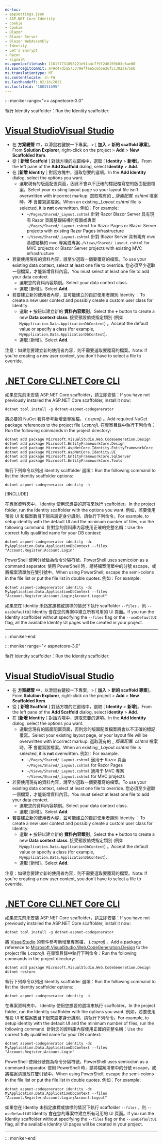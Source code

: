 ```yaml
---
no-loc:
- appsettings.json
- ASP.NET Core Identity
- cookie
- Cookie
- Blazor
- Blazor Server
- Blazor WebAssembly
- Identity
- Let's Encrypt
- Razor
- SignalR
ms.openlocfilehash: 1161f7731898221e51a4c7f9f246269b83c6ae80
ms.sourcegitcommit: a49c47d5a573379effee5c6b6e36f5c302aa756b
ms.translationtype: MT
ms.contentlocale: zh-TW
ms.lasthandoff: 02/16/2021
ms.locfileid: "100551695"
---
```

::: moniker range=">= aspnetcore-3.0"

<span data-ttu-id="3cc99-101">執行 Identity scaffolder：</span><span class="sxs-lookup"><span data-stu-id="3cc99-101">Run the Identity scaffolder:</span></span>

# <a name="visual-studio"></a>[<span data-ttu-id="3cc99-102">Visual Studio</span><span class="sxs-lookup"><span data-stu-id="3cc99-102">Visual Studio</span></span>](#tab/visual-studio)

* <span data-ttu-id="3cc99-103">在 **方案總管** 中，以滑鼠右鍵按一下專案，> [ **加入** > **新的 scaffold 專案**]。</span><span class="sxs-lookup"><span data-stu-id="3cc99-103">From **Solution Explorer**, right-click on the project > **Add** > **New Scaffolded Item**.</span></span>
* <span data-ttu-id="3cc99-104">從 [ **新增 Scaffold** ] 對話方塊的左窗格中，選取 [ **Identity** > **新增**]。</span><span class="sxs-lookup"><span data-stu-id="3cc99-104">From the left pane of the **Add Scaffold** dialog, select **Identity** > **Add**.</span></span>
* <span data-ttu-id="3cc99-105">在 [**新增 Identity** ] 對話方塊中，選取您要的選項。</span><span class="sxs-lookup"><span data-stu-id="3cc99-105">In the **Add Identity** dialog, select the options you want.</span></span>
  * <span data-ttu-id="3cc99-106">選取現有的版面配置頁面，因此不會以不正確的標記覆寫您的版面配置檔案。</span><span class="sxs-lookup"><span data-stu-id="3cc99-106">Select your existing layout page so your layout file isn't overwritten with incorrect markup.</span></span> <span data-ttu-id="3cc99-107">選取現有的 *\_ 版面配置. cshtml* 檔案時，**不** 會覆寫該檔案。</span><span class="sxs-lookup"><span data-stu-id="3cc99-107">When an existing *\_Layout.cshtml* file is selected, it is **not** overwritten.</span></span> <span data-ttu-id="3cc99-108">例如：</span><span class="sxs-lookup"><span data-stu-id="3cc99-108">For example:</span></span>
    * <span data-ttu-id="3cc99-109">`~/Pages/Shared/_Layout.cshtml` 針對 Razor Blazor Server 具有現有 Razor 頁面基礎結構的頁面或專案</span><span class="sxs-lookup"><span data-stu-id="3cc99-109">`~/Pages/Shared/_Layout.cshtml` for Razor Pages or Blazor Server projects with existing Razor Pages infrastructure</span></span>
    * <span data-ttu-id="3cc99-110">`~/Views/Shared/_Layout.cshtml` 針對 Blazor Server 具有現有 mvc 基礎結構的 mvc 專案或專案</span><span class="sxs-lookup"><span data-stu-id="3cc99-110">`~/Views/Shared/_Layout.cshtml` for MVC projects or Blazor Server projects with existing MVC infrastructure</span></span>
* <span data-ttu-id="3cc99-111">若要使用現有的資料內容，請至少選取一個要覆寫的檔案。</span><span class="sxs-lookup"><span data-stu-id="3cc99-111">To use your existing data context, select at least one file to override.</span></span> <span data-ttu-id="3cc99-112">您必須至少選取一個檔案，才能新增資料內容。</span><span class="sxs-lookup"><span data-stu-id="3cc99-112">You must select at least one file to add your data context.</span></span>
  * <span data-ttu-id="3cc99-113">選取您的資料內容類別。</span><span class="sxs-lookup"><span data-stu-id="3cc99-113">Select your data context class.</span></span>
  * <span data-ttu-id="3cc99-114">選取 [新增]。</span><span class="sxs-lookup"><span data-stu-id="3cc99-114">Select **Add**.</span></span>
* <span data-ttu-id="3cc99-115">若要建立新的使用者內容，並可能建立的自訂使用者類別 Identity ：</span><span class="sxs-lookup"><span data-stu-id="3cc99-115">To create a new user context and possibly create a custom user class for Identity:</span></span>
  * <span data-ttu-id="3cc99-116">選取 **+** 按鈕以建立新的 **資料內容類別**。</span><span class="sxs-lookup"><span data-stu-id="3cc99-116">Select the **+** button to create a new **Data context class**.</span></span> <span data-ttu-id="3cc99-117">接受預設值或指定類別 (例如 `MyApplication.Data.ApplicationDbContext`) 。</span><span class="sxs-lookup"><span data-stu-id="3cc99-117">Accept the default value or specify a class (for example, `MyApplication.Data.ApplicationDbContext`).</span></span>
  * <span data-ttu-id="3cc99-118">選取 [新增]。</span><span class="sxs-lookup"><span data-stu-id="3cc99-118">Select **Add**.</span></span>

<span data-ttu-id="3cc99-119">注意：如果您要建立新的使用者內容，則不需要選取要覆寫的檔案。</span><span class="sxs-lookup"><span data-stu-id="3cc99-119">Note: If you're creating a new user context, you don't have to select a file to override.</span></span>

# <a name="net-core-cli"></a>[<span data-ttu-id="3cc99-120">.NET Core CLI</span><span class="sxs-lookup"><span data-stu-id="3cc99-120">.NET Core CLI</span></span>](#tab/netcore-cli)

<span data-ttu-id="3cc99-121">如果您先前未安裝 ASP.NET Core scaffolder，請立即安裝：</span><span class="sxs-lookup"><span data-stu-id="3cc99-121">If you have not previously installed the ASP.NET Core scaffolder, install it now:</span></span>

```dotnetcli
dotnet tool install -g dotnet-aspnet-codegenerator
```

<span data-ttu-id="3cc99-122">將必要的 NuGet 套件參考新增至專案檔， (*.csproj*) 。</span><span class="sxs-lookup"><span data-stu-id="3cc99-122">Add required NuGet package references to the project file (*.csproj*).</span></span> <span data-ttu-id="3cc99-123">在專案目錄中執行下列命令：</span><span class="sxs-lookup"><span data-stu-id="3cc99-123">Run the following commands in the project directory:</span></span>

```dotnetcli
dotnet add package Microsoft.VisualStudio.Web.CodeGeneration.Design
dotnet add package Microsoft.EntityFrameworkCore.Design
dotnet add package Microsoft.AspNetCore.Identity.EntityFrameworkCore
dotnet add package Microsoft.AspNetCore.Identity.UI
dotnet add package Microsoft.EntityFrameworkCore.SqlServer
dotnet add package Microsoft.EntityFrameworkCore.Tools
```

<span data-ttu-id="3cc99-124">執行下列命令以列出 Identity scaffolder 選項：</span><span class="sxs-lookup"><span data-stu-id="3cc99-124">Run the following command to list the Identity scaffolder options:</span></span>

```dotnetcli
dotnet aspnet-codegenerator identity -h
```

[!INCLUDE[](~/includes/scaffoldTFM.md)]

<span data-ttu-id="3cc99-125">在專案資料夾中， Identity 使用您想要的選項來執行 scaffolder。</span><span class="sxs-lookup"><span data-stu-id="3cc99-125">In the project folder, run the Identity scaffolder with the options you want.</span></span> <span data-ttu-id="3cc99-126">例如，若要使用預設 UI 和檔案數目下限來設定身分識別，請執行下列命令。</span><span class="sxs-lookup"><span data-stu-id="3cc99-126">For example, to setup identity with the default UI and the minimum number of files, run the following command.</span></span> <span data-ttu-id="3cc99-127">針對您的資料庫內容使用正確的完整名稱：</span><span class="sxs-lookup"><span data-stu-id="3cc99-127">Use the correct fully qualified name for your DB context:</span></span>

```dotnetcli
dotnet aspnet-codegenerator identity -dc MyApplication.Data.ApplicationDbContext --files "Account.Register;Account.Login"
```

<span data-ttu-id="3cc99-128">PowerShell 使用分號做為命令分隔符號。</span><span class="sxs-lookup"><span data-stu-id="3cc99-128">PowerShell uses semicolon as a command separator.</span></span> <span data-ttu-id="3cc99-129">使用 PowerShell 時，請將檔案清單中的分號 escape，或將檔案清單放在雙引號中。</span><span class="sxs-lookup"><span data-stu-id="3cc99-129">When using PowerShell, escape the semi-colons in the file list or put the file list in double quotes.</span></span> <span data-ttu-id="3cc99-130">例如：</span><span class="sxs-lookup"><span data-stu-id="3cc99-130">For example:</span></span>

```dotnetcli
dotnet aspnet-codegenerator identity -dc MyApplication.Data.ApplicationDbContext --files "Account.Register;Account.Login;Account.Logout"
```

<span data-ttu-id="3cc99-131">如果您在 Identity 未指定旗標或旗標的情況下執行 scaffolder `--files` ，則 `--useDefaultUI` Identity 會在您的專案中建立所有可用的 UI 頁面。</span><span class="sxs-lookup"><span data-stu-id="3cc99-131">If you run the Identity scaffolder without specifying the `--files` flag or the `--useDefaultUI` flag, all the available Identity UI pages will be created in your project.</span></span>

---

::: moniker-end

::: moniker range="< aspnetcore-3.0"

<span data-ttu-id="3cc99-132">執行 Identity scaffolder：</span><span class="sxs-lookup"><span data-stu-id="3cc99-132">Run the Identity scaffolder:</span></span>

# <a name="visual-studio"></a>[<span data-ttu-id="3cc99-133">Visual Studio</span><span class="sxs-lookup"><span data-stu-id="3cc99-133">Visual Studio</span></span>](#tab/visual-studio)

* <span data-ttu-id="3cc99-134">在 **方案總管** 中，以滑鼠右鍵按一下專案，> [ **加入** > **新的 scaffold 專案**]。</span><span class="sxs-lookup"><span data-stu-id="3cc99-134">From **Solution Explorer**, right-click on the project > **Add** > **New Scaffolded Item**.</span></span>
* <span data-ttu-id="3cc99-135">從 [ **新增 Scaffold** ] 對話方塊的左窗格中，選取 [ **Identity** > **新增**]。</span><span class="sxs-lookup"><span data-stu-id="3cc99-135">From the left pane of the **Add Scaffold** dialog, select **Identity** > **Add**.</span></span>
* <span data-ttu-id="3cc99-136">在 [**新增 Identity** ] 對話方塊中，選取您要的選項。</span><span class="sxs-lookup"><span data-stu-id="3cc99-136">In the **Add Identity** dialog, select the options you want.</span></span>
  * <span data-ttu-id="3cc99-137">選取您現有的版面配置頁面，否則您的版面配置檔案將會以不正確的標記覆寫。</span><span class="sxs-lookup"><span data-stu-id="3cc99-137">Select your existing layout page, or your layout file will be overwritten with incorrect markup.</span></span> <span data-ttu-id="3cc99-138">選取現有的 *\_ 版面配置. cshtml* 檔案時，**不** 會覆寫該檔案。</span><span class="sxs-lookup"><span data-stu-id="3cc99-138">When an existing *\_Layout.cshtml* file is selected, it is **not** overwritten.</span></span> <span data-ttu-id="3cc99-139">例如：</span><span class="sxs-lookup"><span data-stu-id="3cc99-139">For example:</span></span>
    * <span data-ttu-id="3cc99-140">`~/Pages/Shared/_Layout.cshtml` 適用于 Razor 頁面</span><span class="sxs-lookup"><span data-stu-id="3cc99-140">`~/Pages/Shared/_Layout.cshtml` for Razor Pages</span></span>
    * <span data-ttu-id="3cc99-141">`~/Views/Shared/_Layout.cshtml` 適用于 MVC 專案</span><span class="sxs-lookup"><span data-stu-id="3cc99-141">`~/Views/Shared/_Layout.cshtml` for MVC projects</span></span>
* <span data-ttu-id="3cc99-142">若要使用現有的資料內容，請至少選取一個要覆寫的檔案。</span><span class="sxs-lookup"><span data-stu-id="3cc99-142">To use your existing data context, select at least one file to override.</span></span> <span data-ttu-id="3cc99-143">您必須至少選取一個檔案，才能新增資料內容。</span><span class="sxs-lookup"><span data-stu-id="3cc99-143">You must select at least one file to add your data context.</span></span>
  * <span data-ttu-id="3cc99-144">選取您的資料內容類別。</span><span class="sxs-lookup"><span data-stu-id="3cc99-144">Select your data context class.</span></span>
  * <span data-ttu-id="3cc99-145">選取 [新增]。</span><span class="sxs-lookup"><span data-stu-id="3cc99-145">Select **Add**.</span></span>
* <span data-ttu-id="3cc99-146">若要建立新的使用者內容，並可能建立的自訂使用者類別 Identity ：</span><span class="sxs-lookup"><span data-stu-id="3cc99-146">To create a new user context and possibly create a custom user class for Identity:</span></span>
  * <span data-ttu-id="3cc99-147">選取 **+** 按鈕以建立新的 **資料內容類別**。</span><span class="sxs-lookup"><span data-stu-id="3cc99-147">Select the **+** button to create a new **Data context class**.</span></span> <span data-ttu-id="3cc99-148">接受預設值或指定類別 (例如 `MyApplication.Data.ApplicationDbContext`) 。</span><span class="sxs-lookup"><span data-stu-id="3cc99-148">Accept the default value or specify a class (for example, `MyApplication.Data.ApplicationDbContext`).</span></span>
  * <span data-ttu-id="3cc99-149">選取 [新增]。</span><span class="sxs-lookup"><span data-stu-id="3cc99-149">Select **Add**.</span></span>

<span data-ttu-id="3cc99-150">注意：如果您要建立新的使用者內容，則不需要選取要覆寫的檔案。</span><span class="sxs-lookup"><span data-stu-id="3cc99-150">Note: If you're creating a new user context, you don't have to select a file to override.</span></span>

# <a name="net-core-cli"></a>[<span data-ttu-id="3cc99-151">.NET Core CLI</span><span class="sxs-lookup"><span data-stu-id="3cc99-151">.NET Core CLI</span></span>](#tab/netcore-cli)

<span data-ttu-id="3cc99-152">如果您先前未安裝 ASP.NET Core scaffolder，請立即安裝：</span><span class="sxs-lookup"><span data-stu-id="3cc99-152">If you have not previously installed the ASP.NET Core scaffolder, install it now:</span></span>

```dotnetcli
dotnet tool install -g dotnet-aspnet-codegenerator
```

<span data-ttu-id="3cc99-153">將 [VisualStudio](https://www.nuget.org/packages/Microsoft.VisualStudio.Web.CodeGeneration.Design/) 的套件參考新增至專案檔， (*.csproj*) 。</span><span class="sxs-lookup"><span data-stu-id="3cc99-153">Add a package reference to [Microsoft.VisualStudio.Web.CodeGeneration.Design](https://www.nuget.org/packages/Microsoft.VisualStudio.Web.CodeGeneration.Design/) to the project file (*.csproj*).</span></span> <span data-ttu-id="3cc99-154">在專案目錄中執行下列命令：</span><span class="sxs-lookup"><span data-stu-id="3cc99-154">Run the following commands in the project directory:</span></span>

```dotnetcli
dotnet add package Microsoft.VisualStudio.Web.CodeGeneration.Design
dotnet restore
```

<span data-ttu-id="3cc99-155">執行下列命令以列出 Identity scaffolder 選項：</span><span class="sxs-lookup"><span data-stu-id="3cc99-155">Run the following command to list the Identity scaffolder options:</span></span>

```dotnetcli
dotnet aspnet-codegenerator identity -h
```

<span data-ttu-id="3cc99-156">在專案資料夾中， Identity 使用您想要的選項來執行 scaffolder。</span><span class="sxs-lookup"><span data-stu-id="3cc99-156">In the project folder, run the Identity scaffolder with the options you want.</span></span> <span data-ttu-id="3cc99-157">例如，若要使用預設 UI 和檔案數目下限來設定身分識別，請執行下列命令。</span><span class="sxs-lookup"><span data-stu-id="3cc99-157">For example, to setup identity with the default UI and the minimum number of files, run the following command.</span></span> <span data-ttu-id="3cc99-158">針對您的資料庫內容使用正確的完整名稱：</span><span class="sxs-lookup"><span data-stu-id="3cc99-158">Use the correct fully qualified name for your DB context:</span></span>

```dotnetcli
dotnet aspnet-codegenerator identity -dc MyApplication.Data.ApplicationDbContext --files "Account.Register;Account.Login"
```

<span data-ttu-id="3cc99-159">PowerShell 使用分號做為命令分隔符號。</span><span class="sxs-lookup"><span data-stu-id="3cc99-159">PowerShell uses semicolon as a command separator.</span></span> <span data-ttu-id="3cc99-160">使用 PowerShell 時，請將檔案清單中的分號 escape，或將檔案清單放在雙引號中。</span><span class="sxs-lookup"><span data-stu-id="3cc99-160">When using PowerShell, escape the semi-colons in the file list or put the file list in double quotes.</span></span> <span data-ttu-id="3cc99-161">例如：</span><span class="sxs-lookup"><span data-stu-id="3cc99-161">For example:</span></span>

```dotnetcli
dotnet aspnet-codegenerator identity -dc MyApplication.Data.ApplicationDbContext --files "Account.Register;Account.Login;Account.Logout"
```

<span data-ttu-id="3cc99-162">如果您在 Identity 未指定旗標或旗標的情況下執行 scaffolder `--files` ，則 `--useDefaultUI` Identity 會在您的專案中建立所有可用的 UI 頁面。</span><span class="sxs-lookup"><span data-stu-id="3cc99-162">If you run the Identity scaffolder without specifying the `--files` flag or the `--useDefaultUI` flag, all the available Identity UI pages will be created in your project.</span></span>

---

::: moniker-end
